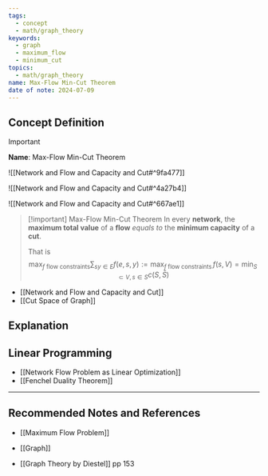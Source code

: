 ```yaml
---
tags:
  - concept
  - math/graph_theory
keywords:
  - graph
  - maximum_flow
  - minimum_cut
topics:
  - math/graph_theory
name: Max-Flow Min-Cut Theorem
date of note: 2024-07-09
---
```


## Concept Definition

>[!important]
>**Name**: Max-Flow Min-Cut Theorem

![[Network and Flow and Capacity and Cut#^9fa477]]

![[Network and Flow and Capacity and Cut#^4a27b4]]

![[Network and Flow and Capacity and Cut#^667ae1]]

>[!important] Max-Flow Min-Cut Theorem
>In every **network**, the **maximum total value** of a **flow** *equals to* the **minimum capacity** of a **cut**.
>
>That is
>$$
>\max_{f \text{ flow constraints}}\sum_{sy\in E}f(e, s, y) := \max_{f \text{ flow constraints}}\,f(s, V) = \min_{S\subset V, s\in S}c(S, \bar{S})
>$$


- [[Network and Flow and Capacity and Cut]]
- [[Cut Space of Graph]]


## Explanation



## Linear Programming

- [[Network Flow Problem as Linear Optimization]]
- [[Fenchel Duality Theorem]]



-----------
##  Recommended Notes and References



- [[Maximum Flow Problem]]

- [[Graph]]
- [[Graph Theory by Diestel]] pp 153